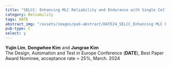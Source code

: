 ```yaml
---
title: "SELCC: Enhancing MLC Reliability and Endurance with Single Cell Error Correction Codes"
category: Reliability
tags: DATE
abstract_img: "/assets/images/pub-abstract/DATE24_SELCC_Enhancing MLC Reliability.png"
pub-type: C
select: y
---
```


**Yujin Lim**, **Dongwhee Kim** and **Jungrae Kim**<br>
The Design, Automation and Test in Europe Conference (**DATE**), Best Paper Award Nominee, acceptance rate = 25%, March. 2024
